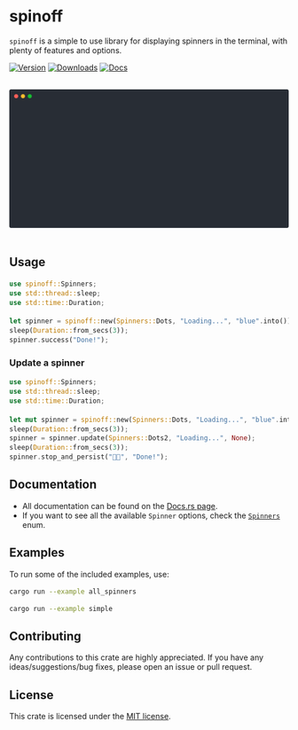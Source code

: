 # spinoff
`spinoff` is a simple to use library for displaying spinners in the terminal, with plenty of features and options.

[![Version](https://img.shields.io/crates/v/spinoff.svg)](https://crates.io/crates/spinoff) [![Downloads](https://img.shields.io/crates/d/spinoff)](https://crates.io/crates/spinoff) [![Docs](https://img.shields.io/docsrs/spinoff)](https://docs.rs/spinoff/latest/spinoff/)

<p align="center">
	<br>
	<img width="900" src="assets/example.svg">
	<br>
	<br>
</p>

## Usage

```rust
use spinoff::Spinners;
use std::thread::sleep;
use std::time::Duration;

let spinner = spinoff::new(Spinners::Dots, "Loading...", "blue".into()); // Can also be Some("blue") or None
sleep(Duration::from_secs(3));
spinner.success("Done!");
```

### Update a spinner

```rust
use spinoff::Spinners;
use std::thread::sleep;
use std::time::Duration;

let mut spinner = spinoff::new(Spinners::Dots, "Loading...", "blue".into());
sleep(Duration::from_secs(3));
spinner = spinner.update(Spinners::Dots2, "Loading...", None);
sleep(Duration::from_secs(3));
spinner.stop_and_persist("👨‍💻", "Done!");
```


## Documentation

* All documentation can be found on the [Docs.rs page](https://docs.rs/spinoff/latest/spinoff/).
* If you want to see all the available `Spinner` options, check the [`Spinners`](src/utils/spinner_enum.rs) enum.

## Examples

To run some of the included examples, use: 
```bash	
cargo run --example all_spinners
```

```bash
cargo run --example simple
```

## Contributing

Any contributions to this crate are highly appreciated. If you have any ideas/suggestions/bug fixes, please open an issue or pull request.

## License

This crate is licensed under the [MIT license](LICENSE).
